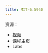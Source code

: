 ```yaml
---
title: MIT-6.5940
---
```

资源：
- [视频](https://www.youtube.com/watch?v=rCFvPEQTxKI&list=PL80kAHvQbh-pT4lCkDT53zT8DKmhE0idB&index=1)
- 课程主页
- Labs

